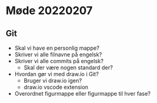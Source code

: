 # Møde 20220207
## Git
- Skal vi have en personlig mappe?
- Skriver vi alle filnavne på engelsk?
- Skriver vi alle commits på engelsk?
  - Skal der være nogen standard der?
- Hvordan gør vi med draw.io i Git?
  - Bruger vi draw.io igen?
  - draw.io vscode extension
- Overordnet figurmappe eller figurmappe til hver fase?